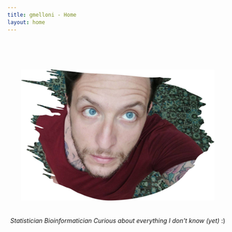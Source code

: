 ```yaml
---
title: gmelloni - Home
layout: home
---
```


<br>
<br>
<br>
<br>

<div style="text-align:center">
<a href="https://gmelloni.github.io">
<img src ="images/blueeyes_paint.jpg" height="300"/>
</a>
</div>

<br>
<br>

<div style="text-align:center">
<i>Statistician</i>
<i>Bioinformatician</i>
<i>Curious about everything I don't know (yet)</i> 
</i>:)</i>
</div>